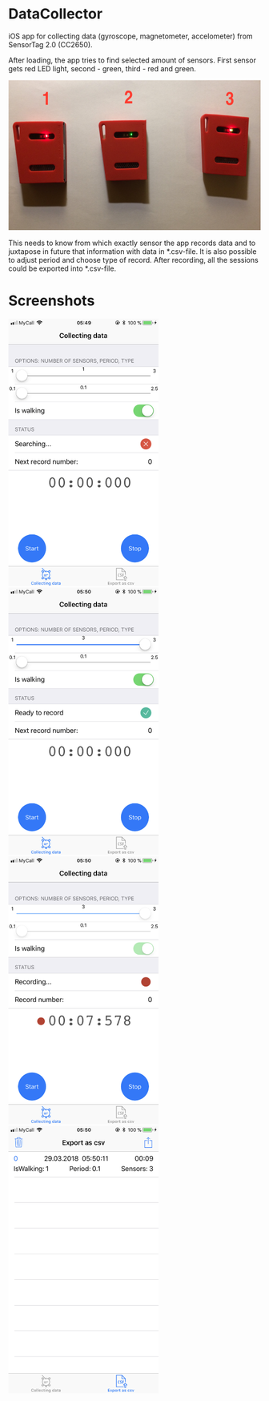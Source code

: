 # DataCollector
iOS app for collecting data (gyroscope, magnetometer, accelometer) from SensorTag 2.0 (CC2650).

After loading, the app tries to find selected amount of sensors. First sensor gets red LED light, second - green, third - 
red and green.

<p align="left">
  <img src="images/picture1.png" height="300">
</p>

This needs to know from which exactly sensor the app records data and to juxtapose in future that information
with data in *.csv-file. It is also possible to adjust period and choose type of record. After recording, 
all the sessions could be exported into *.csv-file.

# Screenshots

<p align="left">
  <img src="images/screenshot1.png" width="300">
  <img src="images/screenshot2.png" width="300">
  <img src="images/screenshot3.png" width="300">
  <img src="images/screenshot4.png" width="300">
</p>
